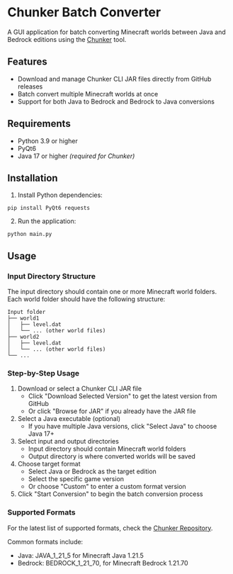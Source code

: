 # Chunker Batch Converter

A GUI application for batch converting Minecraft worlds between Java and Bedrock editions using the [Chunker](https://github.com/HiveGamesOSS/Chunker) tool.

## Features

- Download and manage Chunker CLI JAR files directly from GitHub releases
- Batch convert multiple Minecraft worlds at once
- Support for both Java to Bedrock and Bedrock to Java conversions

## Requirements

- Python 3.9 or higher
- PyQt6
- Java 17 or higher *(required for Chunker)*

## Installation

1. Install Python dependencies:
```
pip install PyQt6 requests
```

2. Run the application:
```
python main.py
```

## Usage

### Input Directory Structure

The input directory should contain one or more Minecraft world folders. Each world folder should have the following structure:

```
Input folder
├── world1
│   ├── level.dat
│   └── ... (other world files)
├── world2
│   ├── level.dat
│   └── ... (other world files)
└── ...
```

### Step-by-Step Usage

1. Download or select a Chunker CLI JAR file
   - Click "Download Selected Version" to get the latest version from GitHub
   - Or click "Browse for JAR" if you already have the JAR file
2. Select a Java executable (optional)
   - If you have multiple Java versions, click "Select Java" to choose Java 17+
3. Select input and output directories
   - Input directory should contain Minecraft world folders
   - Output directory is where converted worlds will be saved
4. Choose target format
   - Select Java or Bedrock as the target edition
   - Select the specific game version
   - Or choose "Custom" to enter a custom format version
5. Click "Start Conversion" to begin the batch conversion process

### Supported Formats

For the latest list of supported formats, check the [Chunker Repository](https://github.com/HiveGamesOSS/Chunker/blob/main/README.md).

Common formats include:
- Java: JAVA_1_21_5 for Minecraft Java 1.21.5
- Bedrock: BEDROCK_1_21_70, for Minecraft Bedrock 1.21.70